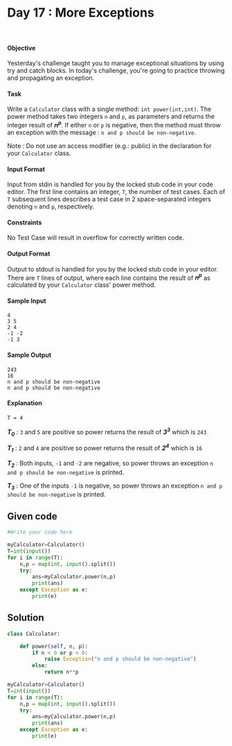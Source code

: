 # Day 17 : More Exceptions
<br>

#### Objective

Yesterday's challenge taught you to manage exceptional situations by using try and catch blocks. In today's challenge, you're going to practice throwing and propagating an exception.


#### Task

Write a `Calculator` class with a single method: `int power(int,int)`. The power method takes two integers `n` and `p`, as parameters and returns the integer result of ***n<sup>p</sup>***. If either `n` or `p` is negative, then the method must throw an exception with the message : `n and p should be non-negative`.

Note : Do not use an access modifier (e.g.: public) in the declaration for your `Calculator` class.

#### Input Format

Input from stdin is handled for you by the locked stub code in your code editor. The first line contains an integer, `T`, the number of test cases. Each of `T` subsequent lines describes a test case in 2 space-separated integers denoting `n` and `p`, respectively.


#### Constraints

No Test Case will result in overflow for correctly written code.


#### Output Format

Output to stdout is handled for you by the locked stub code in your editor. There are `T` lines of output, where each line contains the result of ***n<sup>p</sup>*** as calculated by your `Calculator` class' power method.

#### Sample Input


```
4
3 5
2 4
-1 -2
-1 3
```

#### Sample Output


```
243
16
n and p should be non-negative
n and p should be non-negative
```


#### Explanation

`T = 4`

***T<sub>0</sub>*** : `3` and `5` are positive so power returns the result of  ***3<sup>3</sup>*** which is `243`

***T<sub>1</sub>*** : `2` and `4` are positive so power returns the result of  ***2<sup>4</sup>*** which is `16`

***T<sub>2</sub>*** : Both inputs, `-1` and `-2` are negative, so power throws an exception `n and p should be non-negative` is printed.

***T<sub>3</sub>*** : One of the inputs `-1` is negative, so power throws an exception `n and p should be non-negative` is printed.


## Given code

```python
#Write your code here

myCalculator=Calculator()
T=int(input())
for i in range(T):
    n,p = map(int, input().split())
    try:
        ans=myCalculator.power(n,p)
        print(ans)
    except Exception as e:
        print(e)   
```



## Solution


```python
class Calculator:

    def power(self, n, p):
        if n < 0 or p < 0:
            raise Exception("n and p should be non-negative")
        else:
            return n**p

myCalculator=Calculator()
T=int(input())
for i in range(T):
    n,p = map(int, input().split())
    try:
        ans=myCalculator.power(n,p)
        print(ans)
    except Exception as e:
        print(e)
```

